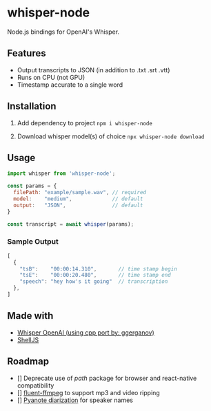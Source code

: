 # whisper-node

Node.js bindings for OpenAI's Whisper.

## Features
- Output transcripts to JSON (in addition to .txt .srt .vtt)
- Runs on CPU (not GPU)
- Timestamp accurate to a single word

## Installation

1. Add dependency to project
`
npm i whisper-node
`

2. Download whisper model(s) of choice
`
npx whisper-node download
`

## Usage

```javascript
import whisper from 'whisper-node';

const params = {
  filePath: "example/sample.wav", // required
  model:    "medium",             // default
  output:   "JSON",               // default
}

const transcript = await whisper(params);
```

### Sample Output

```javascript
[
  {
    "tsB":    "00:00:14.310",       // time stamp begin
    "tsE":    "00:00:20.480",       // time stamp end
    "speech": "hey how's it going"  // transcription
  },
]
```

## Made with

- [Whisper OpenAI (using cpp port by: ggerganov)](https://github.com/ggerganov/whisper.cpp)
- [ShellJS](https://www.npmjs.com/package/shelljs)

## Roadmap

- [] Deprecate use of *path* package for browser and react-native compatibility
- [] [fluent-ffmpeg](https://www.npmjs.com/package/fluent-ffmpeg) to support mp3 and video ripping
- [] [Pyanote diarization](https://huggingface.co/pyannote/speaker-diarization) for speaker names
